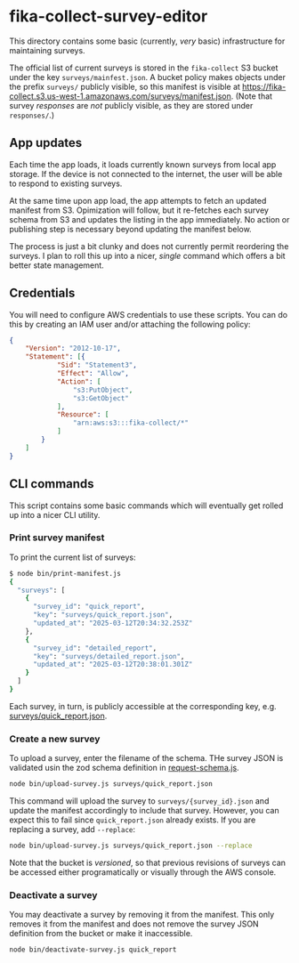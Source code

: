 # fika-collect-survey-editor

This directory contains some basic (currently, *very* basic) infrastructure for maintaining surveys.

The official list of current surveys is stored in the `fika-collect` S3 bucket under the key `surveys/mainfest.json`. A bucket policy makes objects under the prefix `surveys/` publicly visible, so this manifest is visible at https://fika-collect.s3.us-west-1.amazonaws.com/surveys/manifest.json. (Note that survey *responses* are *not* publicly visible, as they are stored under `responses/`.)

## App updates

Each time the app loads, it loads currently known surveys from local app storage. If the device is not connected to the internet, the user will be able to respond to existing surveys.

At the same time upon app load, the app attempts to fetch an updated manifest from S3. Opimization will follow, but it re-fetches each survey schema from S3 and updates the listing in the app immediately. No action or publishing step is necessary beyond updating the manifest below.

The process is just a bit clunky and does not currently permit reordering the surveys. I plan to roll this up into a nicer, _single_ command which offers a bit better state management.

## Credentials

You will need to configure AWS credentials to use these scripts. You can do this by creating an IAM user and/or attaching the following policy:

```json
{
	"Version": "2012-10-17",
	"Statement": [{
			"Sid": "Statement3",
			"Effect": "Allow",
			"Action": [
				"s3:PutObject",
				"s3:GetObject"
			],
			"Resource": [
				"arn:aws:s3:::fika-collect/*"
			]
		}
	]
}
```

## CLI commands

This script contains some basic commands which will eventually get rolled up into a nicer CLI utility.

### Print survey manifest

To print the current list of surveys:

```bash
$ node bin/print-manifest.js
{
  "surveys": [
    {
      "survey_id": "quick_report",
      "key": "surveys/quick_report.json",
      "updated_at": "2025-03-12T20:34:32.253Z"
    },
    {
      "survey_id": "detailed_report",
      "key": "surveys/detailed_report.json",
      "updated_at": "2025-03-12T20:38:01.301Z"
    }
  ]
}
```

Each survey, in turn, is publicly accessible at the corresponding key, e.g. [surveys/quick\_report.json](https://fika-collect.s3.us-west-1.amazonaws.com/surveys/quick_report.json).

### Create a new survey

To upload a survey, enter the filename of the schema. THe survey JSON is validated usin the zod schema definition in [request-schema.js](../fika-collect-lambda/src/request-schema.js).

```bash
node bin/upload-survey.js surveys/quick_report.json
```

This command will upload the survey to `surveys/{survey_id}.json` and update the manifest accordingly to include that survey. However, you can expect this to fail since `quick_report.json` already exists. If you are replacing a survey, add `--replace`:

```bash
node bin/upload-survey.js surveys/quick_report.json --replace
```

Note that the bucket is *versioned*, so that previous revisions of surveys can be accessed either programatically or visually through the AWS console.

### Deactivate a survey

You may deactivate a survey by removing it from the manifest. This only removes it from the manifest and does not remove the survey JSON definition from the bucket or make it inaccessible.

```
node bin/deactivate-survey.js quick_report
```
